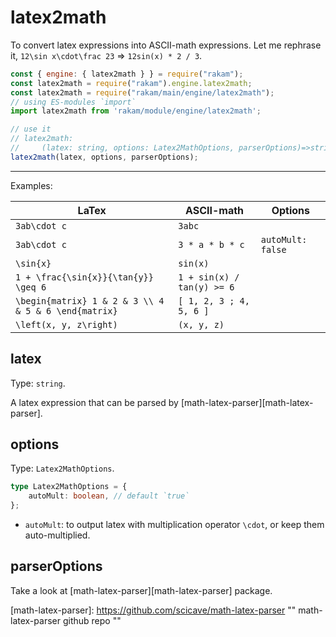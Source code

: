 # latex2math

To convert latex expressions into ASCII-math expressions. Let me rephrase it, `12\sin x\cdot\frac 23` =>  `12sin(x) * 2 / 3`.

```js
const { engine: { latex2math } } = require("rakam");
const latex2math = require("rakam").engine.latex2math;
const latex2math = require("rakam/main/engine/latex2math");
// using ES-modules `import`
import latex2math from 'rakam/module/engine/latex2math';

// use it
// latex2math:
//     (latex: string, options: Latex2MathOptions, parserOptions)=>string
latex2math(latex, options, parserOptions);
```

----

Examples: 

| LaTex                       | ASCII-math              | Options           |
| --------------------------- | ----------------------- | ----------------- |
| `3ab\cdot c`                | `3abc`                  |                   |
| `3ab\cdot c`                | `3 * a * b * c`         | `autoMult: false` |
| `\sin{x}`                   | `sin(x)`                |                   |
| `1 + \frac{\sin{x}}{\tan{y}} \geq 6` | `1 + sin(x) / tan(y) >= 6` |          |
| `\begin{matrix} 1 & 2 & 3 \\ 4 & 5 & 6 \end{matrix}` | `[ 1, 2, 3 ; 4, 5, 6 ]` |  |
| `\left(x, y, z\right)` | `(x, y, z)` |  |

## latex

Type: `string`.

A latex expression that can be parsed by [math-latex-parser][math-latex-parser].

## options
Type: `Latex2MathOptions`.
```typescript
type Latex2MathOptions = {
    autoMult: boolean, // default `true`
};
```

* `autoMult`: to output latex with multiplication operator `\cdot`, or keep them auto-multiplied.

## parserOptions

Take a look at [math-latex-parser][math-latex-parser] package.

[math-latex-parser]: https://github.com/scicave/math-latex-parser	"" math-latex-parser github repo ""
